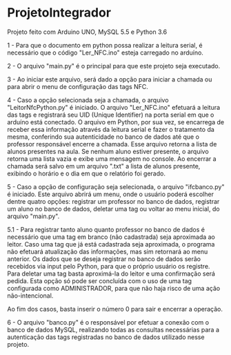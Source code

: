 # ProjetoIntegrador
 Projeto feito com Arduino UNO, MySQL 5.5 e Python 3.6
 
 1 - Para que o documento em python possa realizar a leitura serial, é necessário que o código "Ler_NFC.ino" esteja carregado no arduíno.
 
 2 - O arquivo "main.py" é o principal para que este projeto seja executado.
 
 3 - Ao iniciar este arquivo, será dado a opção para iniciar a chamada ou para abrir o menu de configuração das tags NFC.
 
 4 - Caso a opção selecionada seja a chamada, o arquivo "LeitorNfcPython.py" é iniciado. O arquivo "Ler_NFC.ino" efetuará a leitura das tags e registrará seu UID (Unique Identifier) na porta serial em que o arduíno está conectado. O arquivo em Python, por sua vez, se encarrega de receber essa informação através da leitura serial e fazer o tratamento da mesma, conferindo sua autenticidade no banco de dados até que o professor responsável encerre a chamada. Esse arquivo retorna a lista de alunos presentes na aula. Se nenhum aluno estiver presente, o arquivo retorna uma lista vazia e exibe uma mensagem no console. Ao encerrar a chamada será salvo em um arquivo ".txt" a lista de alunos presente, exibindo o horário e o dia em que o relatório foi gerado.
 
 5 - Caso a opção de configuração seja selecionada, o arquivo "ifcbanco.py" é iniciado. Este arquivo abrirá um menu, onde o usuário poderá escolher dentre quatro opções: registrar um professor no banco de dados, registrar um aluno no banco de dados, deletar uma tag ou voltar ao menu inicial, do arquivo "main.py".
 
 5.1 - Para registrar tanto aluno quanto professor no banco de dados é necessário que uma tag em branco (não cadastrada) seja aproximada ao leitor. Caso uma tag que já está cadastrada seja aproximada, o programa não efetuará atualização das informações, mas sim retornará ao menu anterior. Os dados que se deseja registrar no banco de dados serão recebidos via input pelo Python, para que o próprio usuário os registre. Para deletar uma tag basta aproximá-la do leitor e uma confirmação será pedida. Esta opção só pode ser concluída com o uso de uma tag configurada como ADMINISTRADOR, para que não haja risco de uma ação não-intencional.
 
 Ao fim dos casos, basta inserir o número 0 para sair e encerrar a operação.

6 - O arquivo "banco.py" é o responsável por efetuar a conexão com o banco de dados MySQL, realizando todas as consultas necessárias para a autenticação das tags registradas no banco de dados utilizado nesse projeto.
